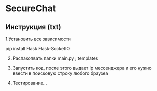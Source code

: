 # SecureChat

<rh>

## Инструкция (txt) 
1.Установить все зависимости

pip install Flask Flask-SocketIO

2. Распакопвать папки main.py ; templates

3. Запустить код, после этого выдает Ip мессенджера и его нужно ввести в поисковую строку любого браузеа

4. Тестирование...
